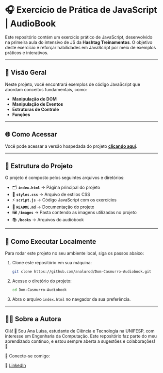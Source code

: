 # 🎧 Exercício de Prática de JavaScript | AudioBook  

Este repositório contém um exercício prático de JavaScript, desenvolvido na primeira aula do intensivo de JS da **Hashtag Treinamentos**. O objetivo deste exercício é reforçar habilidades em JavaScript por meio de exemplos práticos e interativos.  

---

## 📌 Visão Geral  
Neste projeto, você encontrará exemplos de código JavaScript que abordam conceitos fundamentais, como:  

-  **Manipulação do DOM**  
-  **Manipulação de Eventos**  
-  **Estruturas de Controle**  
-  **Funções**  

---

## 🌐 Como Acessar  
Você pode acessar a versão hospedada do projeto **[clicando aqui](https://analurod.github.io/Dom-Casmurro-Audiobook/)**.

---

## 📂 Estrutura do Projeto  
O projeto é composto pelos seguintes arquivos e diretórios:  

- 🗂 **`index.html`** → Página principal do projeto  
- 🎨 **`styles.css`** → Arquivo de estilos CSS  
- ⚡ **`script.js`** → Código JavaScript com os exercícios  
- 📄 **`README.md`** → Documentação do projeto
- 🖼 **`/images`** → Pasta contendo as imagens utilizadas no projeto  
- 📚 **`/books`** → Arquivos do audiobook  

---

## 🚀 Como Executar Localmente  
Para rodar este projeto no seu ambiente local, siga os passos abaixo:  

1. Clone este repositório em sua máquina:  

   ```sh
   git clone https://github.com/analurod/Dom-Casmurro-Audiobook.git
   
2. Acesse o diretório do projeto:
   
   ```sh
   cd Dom-Casmurro-Audiobook

3. Abra o arquivo ```index.html``` no navgador da sua preferência.

---

## 👩‍💻 Sobre a Autora
Olá! 👋 Sou Ana Luisa, estudante de Ciência e Tecnologia na UNIFESP, com interesse em Engenharia da Computação.
Este repositório faz parte do meu aprendizado contínuo, e estou sempre aberta a sugestões e colaborações! 🚀


📌 Conecte-se comigo:

🔗 [LinkedIn](https://www.linkedin.com/in/analuisarodriguesouza/)
   

